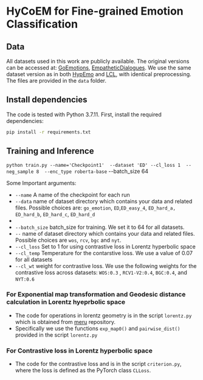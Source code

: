 # HyCoEM for Fine-grained Emotion Classification

## Data
All datasets used in this work are publicly available. The original versions can be accessed at: [GoEmotions](https://github.com/google-research/google-research/tree/master/goemotions), [EmpatheticDialogues](https://github.com/facebookresearch/EmpatheticDialogues). We use the same dataset version as in both [HypEmo](https://github.com/dinobby/HypEmo/tree/main) and [LCL](https://github.com/varsha33/LCL_loss), with identical preprocessing. The files are provided in the `data` folder.

## Install dependencies
The code is tested with Python 3.7.11. First, install the required dependencies:
```bash
pip install -r requirements.txt
```
## Training and Inference

`python train.py --name='Checkpoint1'  --dataset 'ED' --cl_loss 1  --neg_sample 8  --enc_type roberta-base`    --batch_size 64 

Some Important arguments: </br>
- `--name` A name of the checkpoint for each run
- `--data` name of dataset directory which contains your data and related files. Possible choices are: `go_emotion`, `ED`,`ED_easy_4`, `ED_hard_a,` `ED_hard_b`, `ED_hard_c`, `ED_hard_d`
- 
- `--batch_size` batch_size for training. We set it to 64 for all datasets.
- `--` name of dataset directory which contains your data and related files. Possible choices are `wos`, `rcv`, `bgc`  and `nyt`.
- `--cl_loss` Set to 1 for using contrastive loss in Lorentz hyperbolic space
- `--cl_temp` Temperature for the contarstive loss. We use a value of 0.07 for all datasets
- `--cl_wt` weight for contrastive loss. We use the following weights for the contrastive loss across datasets: `WOS:0.3` , `RCV1-V2:0.4`, `BGC:0.4`,  and `NYT:0.6`


### For Exponential map transformation and Geodesic distance calculation in Lorentz hyeprbolic space
- The code for operations in lorentz geometry is in the script `lorentz.py` which is obtained from [meru](https://github.com/facebookresearch/meru/blob/main/meru/lorentz.py) repository.
- Specifically we use the functions  `exp_map0()` and `pairwise_dist()` provided in  the script `lorentz.py`

### For Contrastive loss in Lorentz hyperbolic space
- The code for the contrastive loss and is in the script `criterion.py`, where the loss is defined as the PyTorch class `CLLoss`.
